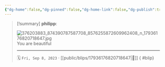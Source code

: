 ```yaml
---
{"dg-home":false,"dg-pinned":false,"dg-home-link":false,"dg-publish":true,"tags":["dgblip"],"disabled rules":["yaml-title","yaml-title-alias","file-name-heading"],"title":"philipp on instagram @ 2023-09-08","created-date":"2023-09-08T18:00:00","updated-date":"2025-05-02T17:43:08","dg-path":"blips/17936176820718647.md","permalink":"/blips/17936176820718647/","dgPassFrontmatter":true}
---
```


> [!summary] **philipp**:
>
> ![376203883_874390787587708_8576255872609962408_n_17936176820718647.jpg](/img/user/attachments/376203883_874390787587708_8576255872609962408_n_17936176820718647.jpg)
> You are beautiful
> - - -
>
> 🗓️ `Fri, Sep 8, 2023` · [[public/blips/17936176820718647\|🔗]]
{ #blip}

